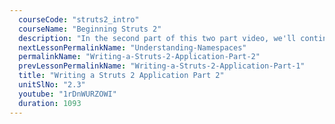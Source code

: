 ```yaml
---
  courseCode: "struts2_intro"
  courseName: "Beginning Struts 2"
  description: "In the second part of this two part video, we'll continue with our Struts 2 application by adding result mapping to JSPs, Struts 2 filters| and complete the request response flow."
  nextLessonPermalinkName: "Understanding-Namespaces"
  permalinkName: "Writing-a-Struts-2-Application-Part-2"
  prevLessonPermalinkName: "Writing-a-Struts-2-Application-Part-1"
  title: "Writing a Struts 2 Application Part 2"
  unitSlNo: "2.3"
  youtube: "1rDnWURZOWI"
  duration: 1093
---
```

